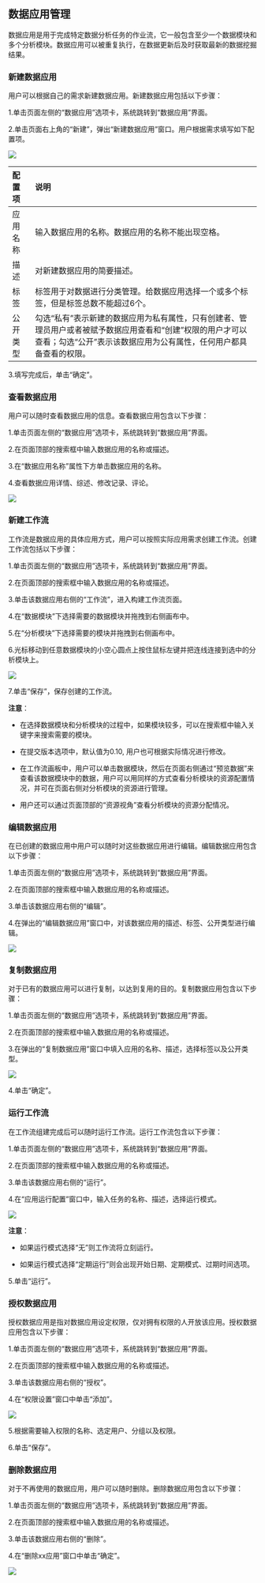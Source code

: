 ## 数据应用管理

数据应用是用于完成特定数据分析任务的作业流，它一般包含至少一个数据模块和多个分析模块。数据应用可以被重复执行，在数据更新后及时获取最新的数据挖掘结果。

### 新建数据应用

用户可以根据自己的需求新建数据应用。新建数据应用包括以下步骤：

1.单击页面左侧的“数据应用”选项卡，系统跳转到“数据应用”界面。

2.单击页面右上角的“新建”，弹出“新建数据应用”窗口。用户根据需求填写如下配置项。

![](/assets/新建数据应用v2.png)
    
| 配置项 | 说明 |
| :--- | :--- | 
| 应用名称 | 输入数据应用的名称。数据应用的名称不能出现空格。 |
| 描述 | 对新建数据应用的简要描述。 |
| 标签 |标签用于对数据进行分类管理。给数据应用选择一个或多个标签，但是标签总数不能超过6个。|
| 公开类型 | 勾选“私有”表示新建的数据应用为私有属性，只有创建者、管理员用户或者被赋予数据应用查看和“创建”权限的用户才可以查看；勾选“公开”表示该数据应用为公有属性，任何用户都具备查看的权限。 |

3.填写完成后，单击“确定”。

### 查看数据应用

用户可以随时查看数据应用的信息。查看数据应用包含以下步骤：

1.单击页面左侧的“数据应用”选项卡，系统跳转到“数据应用”界面。

2.在页面顶部的搜索框中输入数据应用的名称或描述。

3.在“数据应用名称”属性下方单击数据应用的名称。

4.查看数据应用详情、综述、修改记录、评论。

![](/assets/查看数据应用_v2.png)

### 新建工作流

工作流是数据应用的具体应用方式，用户可以按照实际应用需求创建工作流。创建工作流包括以下步骤：

1.单击页面左侧的“数据应用”选项卡，系统跳转到“数据应用”界面。

2.在页面顶部的搜索框中输入数据应用的名称或描述。

3.单击该数据应用右侧的“工作流”，进入构建工作流页面。

4.在“数据模块”下选择需要的数据模块并拖拽到右侧画布中。

5.在“分析模块”下选择需要的模块并拖拽到右侧画布中。

6.光标移动到任意数据模块的小空心圆点上按住鼠标左键并把连线连接到选中的分析模块上。

![](/assets/工作流构建完成_v2.png)

7.单击“保存”，保存创建的工作流。

**注意**：

* 在选择数据模块和分析模块的过程中，如果模块较多，可以在搜索框中输入关键字来搜索需要的模块。

* 在提交版本选项中，默认值为0.10, 用户也可根据实际情况进行修改。

* 在工作流画板中，用户可以单击数据模块，然后在页面右侧通过“预览数据”来查看该数据模块中的数据，用户可以用同样的方式查看分析模块的资源配置情况，并可在页面右侧对分析模块的资源进行管理。

* 用户还可以通过页面顶部的“资源视角”查看分析模块的资源分配情况。

### 编辑数据应用

在已创建的数据应用中用户可以随时对这些数据应用进行编辑。编辑数据应用包含以下步骤：

1.单击页面左侧的“数据应用”选项卡，系统跳转到“数据应用”界面。

2.在页面顶部的搜索框中输入数据应用的名称或描述。

3.单击该数据应用右侧的“编辑”。

4.在弹出的“编辑数据应用”窗口中，对该数据应用的描述、标签、公开类型进行编辑。

![](/assets/编辑数据应用_v2.png)

### 复制数据应用

对于已有的数据应用可以进行复制，以达到复用的目的。复制数据应用包含以下步骤：

1.单击页面左侧的“数据应用”选项卡，系统跳转到“数据应用”界面。

2.在页面顶部的搜索框中输入数据应用的名称或描述。

3.在弹出的“复制数据应用”窗口中填入应用的名称、描述，选择标签以及公开类型。

![](/assets/复制数据应用_v2.png)

4.单击“确定”。

### 运行工作流

在工作流组建完成后可以随时运行工作流。运行工作流包含以下步骤：

1.单击页面左侧的“数据应用”选项卡，系统跳转到“数据应用”界面。

2.在页面顶部的搜索框中输入数据应用的名称或描述。

3.单击该数据应用右侧的“运行”。

4.在“应用运行配置”窗口中，输入任务的名称、描述，选择运行模式。

![](/assets/应用运行配置.png)

**注意**：

* 如果运行模式选择“无”则工作流将立刻运行。

* 如果运行模式选择“定期运行”则会出现开始日期、定期模式、过期时间选项。

5.单击“运行”。

### 授权数据应用
授权数据应用是指对数据应用设定权限，仅对拥有权限的人开放该应用。授权数据应用包含以下步骤：

1.单击页面左侧的“数据应用”选项卡，系统跳转到“数据应用”界面。

2.在页面顶部的搜索框中输入数据应用的名称或描述。

3.单击该数据应用右侧的“授权”。

4.在“权限设置”窗口中单击“添加”。

![](/assets/授权数据应用.png)

5.根据需要输入权限的名称、选定用户、分组以及权限。

6.单击“保存”。

### 删除数据应用

对于不再使用的数据应用，用户可以随时删除。删除数据应用包含以下步骤：

1.单击页面左侧的“数据应用”选项卡，系统跳转到“数据应用”界面。

2.在页面顶部的搜索框中输入数据应用的名称或描述。

3.单击该数据应用右侧的“删除”。

4.在“删除xx应用”窗口中单击“确定”。

![](/assets/删除数据应用.png)
